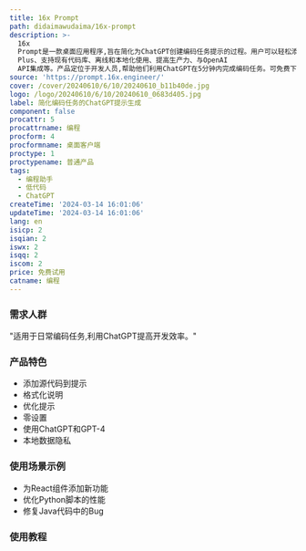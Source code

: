 ```yaml
---
title: 16x Prompt
path: didaimawudaima/16x-prompt
description: >-
  16x
  Prompt是一款桌面应用程序,旨在简化为ChatGPT创建编码任务提示的过程。用户可以轻松添加上下文、源代码和格式化说明。主要功能包括零设置即可使用、添加格式化说明、管理源代码、支持GPT-4和ChatGPT
  Plus、支持现有代码库、离线和本地化使用、提高生产力、与OpenAI
  API集成等。产品定位于开发人员,帮助他们利用ChatGPT在5分钟内完成编码任务。可免费下载使用,付费版本每日提示数不受限制。
source: 'https://prompt.16x.engineer/'
cover: /cover/20240610/6/10/20240610_b11b40de.jpg
logo: /logo/20240610/6/10/20240610_0683d405.jpg
label: 简化编码任务的ChatGPT提示生成
component: false
procattr: 5
procattrname: 编程
procform: 4
procformname: 桌面客户端
proctype: 1
proctypename: 普通产品
tags:
  - 编程助手
  - 低代码
  - ChatGPT
createTime: '2024-03-14 16:01:06'
updateTime: '2024-03-14 16:01:06'
lang: en
isicp: 2
isqian: 2
iswx: 2
isqq: 2
iscom: 2
price: 免费试用
catname: 编程
---
```




### 需求人群
"适用于日常编码任务,利用ChatGPT提高开发效率。"

### 产品特色
* 添加源代码到提示
* 格式化说明
* 优化提示
* 零设置
* 使用ChatGPT和GPT-4
* 本地数据隐私

### 使用场景示例
* 为React组件添加新功能
* 优化Python脚本的性能
* 修复Java代码中的Bug

### 使用教程


  
